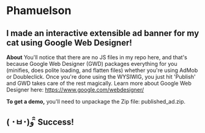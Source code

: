 Phamuelson
==============

I made an interactive extensible ad banner for my cat using Google Web Designer!
--------------

**About**
You'll notice that there are no JS files in my repo here, and that's because Google Web Designer (GWD) packages everything for you (minifies, does polite loading, and flatten files) whether you're using AdMob or Doubleclick. Once you're done using the WYSIWIG, you just hit 'Publish' and GWD takes care of the rest magically. Learn more about Google Web Designer here:
https://www.google.com/webdesigner/

**To get a demo,** you'll need to unpackage the Zip file: published_ad.zip.


( ･ㅂ･)و ̑̑ Success!
--------------